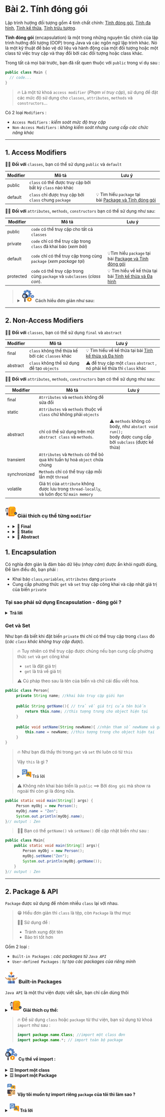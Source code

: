 <!-- ---
layout: Post
title: Giới thiệu về lập trình hướng đối tượng trong Java
subtitle: Lập trình hướng đối tượng với Java
author: Theanishtar
date: 2023-06-09
useHeaderImage: false
headerImage: /img/in-post/2020-10-07/header.jpg
headerMask: rgba(30, 69, 110, 0.61)
permalinkPattern: /ebook/java/java-oop/:slug/
tags:
  - Java OOP
---

Hướng đối tượng là phương pháp lập trình phổ biến nhất hiện nay!!! Cùng mình tìm hiểu về OOP trog bài viết này nhé  -->
<!-- more -->

# Bài 2. Tính đóng gói

Lập trình hướng đối tượng gồm 4 tính chất chính: [Tính đóng gói](), [Tính đa hình](), [Tính kế thừa](), [Tính trừu tượng]().

**Tính đóng gói** (encapsulation) là một trong những nguyên tắc chính của lập trình hướng đối tượng (OOP) trong Java và các ngôn ngữ lập trình khác. Nó là một kỹ thuật để bảo vệ dữ liệu và hành động của một đối tượng hoặc một class từ việc truy cập và thay đổi bởi các đối tượng hoặc class khác.


Trong tất cả mọi bài trước, bạn đã rất quen thuộc với `public` trong ví dụ sau : 

```java
public class Main {
  // code...
}
```

> 🔥 Là một từ khoá `access modifier` (*Phạm vi truy cập*), sử dụng để đặt các mức độ sử dụng cho `classes`, `attributes`, `methods` và `constructors`...

Có 2 loại `Modifiers` : 

- `Access Modifiers` : *kiểm soát mức độ truy cập*
- `Non-Access Modifiers` : *không kiểm soát nhưng cung cấp các chức năng khác*

---

## 1. Access Modifiers

🧚‍♂️ **Đối với** `classes`, bạn có thể sử dụng `public` và `default`

| Modifier | Mô tả                                                    | Lưu ý                                                                                                                                        |
| -------- | -------------------------------------------------------- | -------------------------------------------------------------------------------------------------------------------------------------------- |
| public   | `class` có thể được truy cập bởi bất kỳ `class` nào khác |                                                                                                                                              |
| default  | `class` chỉ được truy cập bởi `class` chung `package`    | 💡 Tìm hiểu `package` tại bài [Package và Tính đóng gói](https://github.com/Zenfection/Java/blob/master/Java%20OOP/3.Pkg%26Encapsulation.md) |

🧚‍♂️ **Đối với** `attributes`, `methods`, `constructors` bạn có thể sử dụng như sau: 

| Modifier  | Mô tả                                                                      | Lưu ý                                                                                                                                               |
| --------- | -------------------------------------------------------------------------- | --------------------------------------------------------------------------------------------------------------------------------------------------- |
| public    | `code` có thể truy cập cho tất cả `classes`                                |                                                                                                                                                     |
| private   | `code` chỉ có thể truy cập trong `class` đã khai báo (*xem bài*)           |                                                                                                                                                     |
| default   | `code` chỉ có thể truy cập trong cùng `package` (*xem package tại*)        | 💡Tìm hiểu `package` tại bài [Package và Tính đóng gói](https://github.com/Zenfection/Java/blob/master/Java%20OOP/3.Pkg%26Encapsulation.md)         |
| protected | `code` có thể truy cập trong cùng `package` và `subclasses` (*class con*). | 💡 Tìm hiểu về kế thừa tại bài [Tính kế thừa và Đa hình](https://github.com/Zenfection/Java/blob/master/Java%20OOP/4.Inheritance%26Polymorphism.md) |

> <details>
> <summary><b><img src="https://raw.githubusercontent.com/Zenfection/Image/master/2021/02/02-11-05-59-Know%20How.png"> Cách hiểu đơn giản như sau:</b></summary>
> 
> <br>
> 
> - `public` là công khai truy cập được mọi nơi,
> 
> - `private` là riêng tư chỉ truy cập được trong khu vực nó khai báo
> 
> - `default` chỉ truy cập trong `package` 
> 
> - `protected` chỉ truy cập trong `package` và `class` con.
> 
> ==> `public` > `protected` > `default` > `private`
> 
> </details>

---

## 2. Non-Access Modifiers

🧚‍♂️ **Đối với** `classes`, bạn có thể sử dụng `final` và `abstract`

| Modifier | Mô tả                                            | Lưu ý                                                                                                                                               |
| -------- | ------------------------------------------------ | --------------------------------------------------------------------------------------------------------------------------------------------------- |
| final    | `class` không thể thừa kế bởi các `classes` khác | 💡 Tìm hiểu về kế thừa tại bài [Tính kế thừa và Đa hình](https://github.com/Zenfection/Java/blob/master/Java%20OOP/4.Inheritance%26Polymorphism.md) |
| abstract | `class` không thể sử dụng để tạo `objects`       | ⚠️ để truy cập một `class` `abstract` , nó phải kế thừa thì `class` khác                                                                            |

🧚‍♂️ **Đối với** `attributes`, `methods`, `constructors` bạn có thể sử dụng như sau:

| Modifier     | Mô tả                                                                                       | Lưu ý                                                                                                     |
| ------------ | ------------------------------------------------------------------------------------------- | --------------------------------------------------------------------------------------------------------- |
| final        | `Atrributes` và `methods` không để sửa đổi                                                  |                                                                                                           |
| static       | `Attributes` và `methods` thuộc về `class` chứ không phải `objects`                         |                                                                                                           |
| abstract     | chỉ có thể sử dụng trên một `abstract class` và `methods`.                                  | ⚠️ `methods` không có body, như `abstact void run();`<br>body được cung cấp bởi `subclass` (được kế thừa) |
| transient    | `Attributes` và `Methods` có thể bỏ qua khi tuần tự hoá `object` chứa chúng                 |                                                                                                           |
| synchronized | `Methods` chỉ có thể truy cập mỗi lần một `thread`                                          |                                                                                                           |
| volatile     | Giá trị của `attribute` không được lưu trong `thread-locally`, và luôn đọc từ `main memory` |                                                                                                           |

### ![ithubusercontent.com/Zenfection/Image/master/2021/02/02-11-21-10-Assignment.png](https://raw.githubusercontent.com/Zenfection/Image/master/2021/02/02-11-21-10-Assignment.png)Giải thích cụ thể từng `modifier`

- <details>
  <summary><b>🤖 Final</b></summary>
  
  <br>
  
  Nếu bạn không muốn bất kỳ chỉnh sửa nào thì khai báo `final` 
  
  ![Ảnh chụp Màn hình 2021-02-02 lúc 14.33.22.png](https://raw.githubusercontent.com/Zenfection/Image/master/2021/02/02-14-33-28-A%CC%89nh%20chu%CC%A3p%20Ma%CC%80n%20hi%CC%80nh%202021-02-02%20lu%CC%81c%2014.33.22.png)
  
  > 💡 Sẽ gặp lỗi ngay nếu bạn cố thay đổi nó.
  
  </details>

- <details>
  <summary><b>🤖 Static</b></summary>
  
  <br>
  
  Nó có truy cập mà không cần tạo một `Object` của `class`, không như `public`
  
  ```java
  public class Demo {
    static void myStatic(){ // tạo một method static
        System.out.println("Đây là static");
    }
    public void myPublic(){ // tạo một method public
        System.out.println("Đây là Public");
    }
    public static void main(String[] args) {
        myStatic();
        Demo myObj = new Demo();
        myObj.myPublic();
    }
  }
  /*Đây là static
    Đây là Public */
  ```
  
  > 🔥 Như bạn đã thấy thì khi khai báo `static` không cần thông qua `Object`
  
  </details>

- <details>
  <summary><b>🤖 Abstract</b></summary>
  
  <br>
  
  Một phương thức trừu tượng (`abstract`) của một lớp trừu tượng và nó không có phần body, body được cung cấp từ `subclasses` như sau: 
  
  </details>


## 1. Encapsulation

Có nghĩa đơn giản là đảm bảo dữ liệu (*nhạy cảm*) được ẩn khỏi người dùng, Để làm điều đó, bạn phải : 

- Khai báo `class`,`variables`, `attributes` dạng  `private`
- Cung cấp phương thức `get` và `set` truy cập công khai và cập nhật giá trị của biến `private` 

### Tại sao phải sử dụng Encapsulation - đóng gói ?

<details>
<summary>
<b>Trả lời </b>
</summary>

<br>

- Kiểm soát tốt hơn `Attributes` và `Methods` của `Class`
- `Attributes` của `Class` có thể đặt ở chế độ `read-only` hay `write-only` (*nếu bạn sử dụng set & get*)
- Linh hoạt hơn, có thể thay đổi thành phần mã mà không ảnh hưởng các phần khác.
- Tăng độ bảo mật

</details>

### Get và Set

Như bạn đã biết khi đặt biến `private` thì chỉ có thể truy cập trong `class` đó (*các `class` khác không truy cập được*). 

> 🔥 Tuy nhiên có thể truy cập được chúng nếu bạn cung cấp phương thức `set` và `get` công khai
> 
> - `set` là đặt giá trị 
> - `get` là trả về giá trị
> 
> ⚠️ Cú pháp theo sau là tên của biến và chữ cái đầu viết hoa.

```java
public class Person{
     private String name; //khai báo truy cập giới hạn

     public String getName(){ // trả về giá trị của tên biến
         return this.name; //this tượng trưng cho object hiện tại
     }

     public void setName(String newName){ //nhận tham số newName và gán là biến name
         this.name = newName; //this tượng trưng cho object hiện tại
     }
}
```

> 🔥 Như bạn đã thấy thì trong `get` và `set` thì luôn có từ `this` 
> 
> Vậy `this` là gì ? 
> 
> <details>
> <summary><b><img src="https://raw.githubusercontent.com/Zenfection/Image/master/2021/02/01-13-25-05-Questions%20And%20Answers.png"> Trả lời </b></summary>
> 
> <br>
> 
> `this` nghĩa là nó, thực chất là một biến tham chiếu tới `object` hiện tại trong một `methods` hoặc `constructor`, có thể sử dụng để : 
> 
> - Gọi `constructor` | `method` | `object` của class hiện tại
> - Truyền một đối số trong lệnh gọi `method` hoặc `constructor`
> 
> </details>

> ⚠️ Không nên khai báo biến là `public` ==> Bởi `đóng gói` mà show ra ngoài thì còn gì là đóng nữa.

```java
public static void main(String[] args) {
     Person myObj = new Person();
     myObj.name = "Zen";
     System.out.println(myObj.name);
}// output : Zen
```

> 👨‍🚒 Bạn có thể `getName()` và `setName()` để cập nhật biến như sau : 

```java
public class Main{
    public static void main(String[] args){
        Person myObj = new Person();
        myObj.setName("Zen");
        System.out.println(myObj.getName());
    }
}// output : Zen
```

---

## 2. Package & API

`Package` được sử dụng để nhóm nhiều `class` lại với nhau.

> 😁 Hiểu đơn giản thì `class` là tệp, còn `Package` là thư mục
> 
> 🧚‍♂️ Sử dụng để :
> 
> - Tránh xung đột tên
> - Bảo trì tốt hơn

Gồm 2 loại : 

- `Built-in Packages` : *các packages từ `Java API`*
- `User-defined Packages` :  *tự tạo các packages của riêng mình*

### ![Knowledge Growth.png](https://raw.githubusercontent.com/Zenfection/Image/master/2021/02/02-11-19-23-Knowledge%20Growth.png) Built-in Packages

`Java API` là một thư viện được viết sẵn, bạn chỉ cần dùng thôi

<details>
<summary><b><img src="https://raw.githubusercontent.com/Zenfection/Image/master/2021/02/02-11-21-10-Assignment.png"> Giải thích cụ thể:</b>
</summary>

<br>

Thư viện chứa các thành phần quản lí `input`, `database` và nhiều thứ khác, tham khảo tại trang web của [tại đây](https://docs.oracle.com/en/java/javase/15/docs/api/index.html)

![Ảnh chụp Màn hình 2021-02-06 lúc 22.05.04.png](https://raw.githubusercontent.com/Zenfection/Image/master/2021/02/06-22-05-10-A%CC%89nh%20chu%CC%A3p%20Ma%CC%80n%20hi%CC%80nh%202021-02-06%20lu%CC%81c%2022.05.04.png)

Thư viện được chia thành các `packages` và `classes` (*nghĩa là bạn chỉ cần import `class` thì nó sẽ có sẵn `method` và `attributes` được định sẵn*).

</details>

> 🔥 Để sử dụng `class` hoặc `package` từ thư viện, bạn sử dụng từ khoá `import` như sau : 
> 
> ```java
> import package.name.Class; //import một class đơn
> import package.name.*; // import toàn bộ package
> ```

#### ![ithubusercontent.com/Zenfection/Image/master/2021/02/02-11-21-10-Assignment.png](https://raw.githubusercontent.com/Zenfection/Image/master/2021/02/02-11-05-59-Know%20How.png) Cụ thể về import :

<details>
<summary><b>☲ Import một class</b></summary>

<br>

Ví dụ có một `class` là `Scanner` (*cho phép người dùng nhập từ bàn phím*) : Ta gõ Scanner và enter để nó tự `import` trong Vscode như sau: 

<img src="https://raw.githubusercontent.com/Zenfection/Image/master/2021/02/06-22-17-33-A%CC%89nh%20chu%CC%A3p%20Ma%CC%80n%20hi%CC%80nh%202021-02-06%20lu%CC%81c%2022.17.24.png" title="" alt="Ảnh chụp Màn hình 2021-02-06 lúc 22.17.24.png" width="500">

> 🔥 Chỉ cần enter là nó sẽ tự `import` vào
> Để sử dụng `class` `Scanner`, ta tạo một `Object` từ nó và sử dụng nó theo docs như sau: 
> 
> ```java
> import java.util.Scanner;
> class MyClass{
>    public static void main(String[] args) {
>        Scanner myObj = new Scanner(System.in);
>        System.out.println("Enter username");
> 
>        String userName = myObj.nextLine();
>        System.out.println("Username is: " + userName);
>    } 
> }//Output : nhập gì ra đó
> ```

</details>

<details>
<summary><b>☲ Import một Package</b></summary>

<br>

Như ví dụ trước, ta sử dụng `Scanner` từ gói `java.util`, vậy ta chỉ cần thêm `*` phía sau đó, có nghĩa là tất cả mọi thứ trong gói `java.util` như sau : 

```java
import java.util.*;
```

</details>

#### ![Language Learningpng](https://raw.githubusercontent.com/Zenfection/Image/master/2021/02/02-14-14-12-Language%20Learning.png)Vậy tôi muốn tự import riêng `package` của tôi thì làm sao ?

<details>
<summary><b><img src="https://raw.githubusercontent.com/Zenfection/Image/master/2021/02/01-13-25-05-Questions%20And%20Answers.png"> Trả lời </b></summary>

<br>

Thì bạn hãy tự tạo lấy `package` của riêng nhưng phải đặt nó trong thư mục lưu trữ nó, như này :

![Ảnh chụp Màn hình 2021-02-06 lúc 22.34.10.png](https://raw.githubusercontent.com/Zenfection/Image/master/2021/02/06-22-34-11-A%CC%89nh%20chu%CC%A3p%20Ma%CC%80n%20hi%CC%80nh%202021-02-06%20lu%CC%81c%2022.34.10.png)

> Sử dụng từ khoá `package` tử tạo một gói mới : 
> 
> ```java
> public mypack;
> class MyPackageClass {
>   public static void main(String[] args){
>       System.out.println("Đây là package của tôi!");  
>   }   
> }
> ```

Mở `Terminal` hoặc `CMD` 

```bash
javac -d . MyPackageClass.java
```

> Nó sẽ bắt buộc tạo ra 1 `MyPackageClass.java` nằm trong thư mục `mypack` như hình dưới đây : 

![Ảnh chụp Màn hình 2021-02-06 lúc 22.44.49.png](https://raw.githubusercontent.com/Zenfection/Image/master/2021/02/06-22-44-55-A%CC%89nh%20chu%CC%A3p%20Ma%CC%80n%20hi%CC%80nh%202021-02-06%20lu%CC%81c%2022.44.49.png)

> ⚠️ Hãy viết tên `Package` bằng chữ thường để tránh xung đột với tên `class`.
> 
> Và bạn chỉ cần gọi `class` trong `package như sau` : 
> 
> ```bash
> java mypack.MyPackageClass.java
> //output : Đây là package của tôi!
> ```

</details>